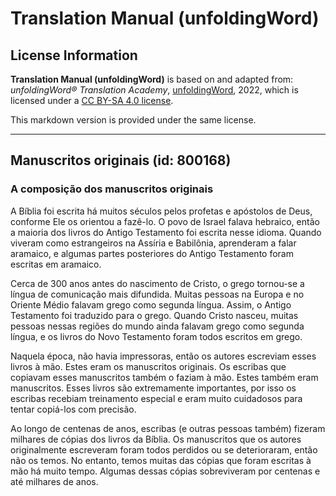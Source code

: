 # Translation Manual (unfoldingWord)

## License Information

**Translation Manual (unfoldingWord)** is based on and adapted from: _unfoldingWord® Translation Academy_, [unfoldingWord](https://unfoldingword.org/utw), 2022, which is licensed under a [CC BY-SA 4.0 license](https://creativecommons.org/licenses/by-sa/4.0/legalcode.en).

This markdown version is provided under the same license.



--------------------------------

## Manuscritos originais (id: 800168)

### A composição dos manuscritos originais

A Bíblia foi escrita há muitos séculos pelos profetas e apóstolos de Deus, conforme Ele os orientou a fazê\-lo. O povo de Israel falava hebraico, então a maioria dos livros do Antigo Testamento foi escrita nesse idioma. Quando viveram como estrangeiros na Assíria e Babilônia, aprenderam a falar aramaico, e algumas partes posteriores do Antigo Testamento foram escritas em aramaico.

Cerca de 300 anos antes do nascimento de Cristo, o grego tornou\-se a língua de comunicação mais difundida. Muitas pessoas na Europa e no Oriente Médio falavam grego como segunda língua. Assim, o Antigo Testamento foi traduzido para o grego. Quando Cristo nasceu, muitas pessoas nessas regiões do mundo ainda falavam grego como segunda língua, e os livros do Novo Testamento foram todos escritos em grego.

Naquela época, não havia impressoras, então os autores escreviam esses livros à mão. Estes eram os manuscritos originais. Os escribas que copiavam esses manuscritos também o faziam à mão. Estes também eram manuscritos. Esses livros são extremamente importantes, por isso os escribas recebiam treinamento especial e eram muito cuidadosos para tentar copiá\-los com precisão.

Ao longo de centenas de anos, escribas (e outras pessoas também) fizeram milhares de cópias dos livros da Bíblia. Os manuscritos que os autores originalmente escreveram foram todos perdidos ou se deterioraram, então não os temos. No entanto, temos muitas das cópias que foram escritas à mão há muito tempo. Algumas dessas cópias sobreviveram por centenas e até milhares de anos.


